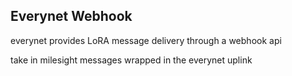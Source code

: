 ## Everynet Webhook

everynet provides LoRA message delivery through a webhook api

take in milesight messages wrapped in the everynet uplink 


